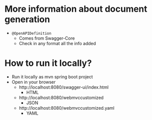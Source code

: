 # More information about document generation
* `@OpenAPIDefinition`
  * Comes from Swagger-Core
  * Check in any format all the info added


# How to run it locally?
* Run it locally as mvn spring boot project
* Open in your browser
  * http://localhost:8080/swagger-ui/index.html
    * HTML
  * http://localhost:8080/webmvccustomized
    * JSON 
  * http://localhost:8080/webmvccustomized.yaml
    * YAML
